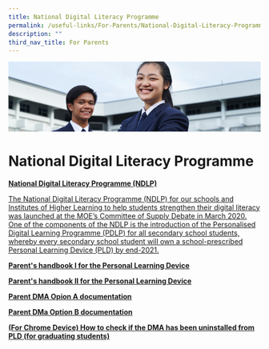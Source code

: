 ```yaml
---
title: National Digital Literacy Programme
permalink: /useful-links/For-Parents/National-Digital-Literacy-Programme/
description: ""
third_nav_title: For Parents
---
```

![](/images/Useful%20Links.jpg)

National Digital Literacy Programme
===================================

<u><b>National Digital Literacy Programme (NDLP)</b>

The National Digital Literacy Programme (NDLP) for our schools and Institutes of Higher Learning to help students strengthen their digital literacy was launched at the MOE’s Committee of Supply Debate in March 2020. One of the components of the NDLP is the introduction of the Personalised Digital Learning Programme (PDLP) for all secondary school students, whereby every secondary school student will own a school-prescribed Personal Learning Device (PLD) by end-2021.

[**Parent's handbook I for the Personal Learning Device**](/files/Form%20Teacher%20Email%20June%202022.pdf)

[**Parent's handbook II for the Personal Learning Device**](https://yuyingsec.moe.edu.sg/useful-links/for-parents/goog_865377985)

[**Parent DMA Opion A documentation**](https://yuyingsec.moe.edu.sg/useful-links/for-parents/goog_865377985)

[**Parent DMa Option B documentation**](https://yuyingsec.moe.edu.sg/useful-links/for-parents/goog_865377985)

[**(For Chrome Device) How to check if the DMA has been uninstalled from PLD (for graduating students)**](/files/For%20Chrome%20Device%20How%20to%20Check%20if%20the%20DMA%20has%20been%20Uninstalled%20from%20the%20PLD.pdf)